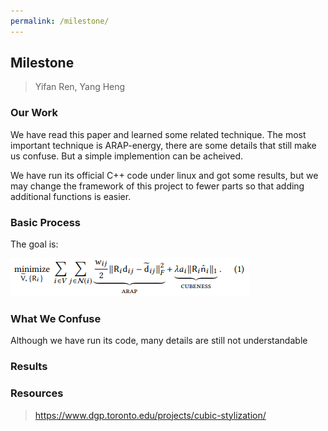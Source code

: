 ```yaml
---
permalink: /milestone/
---
```


## Milestone

> Yifan Ren, Yang Heng

### Our Work

We have read this paper and learned some related technique. The most important technique is ARAP-energy, there are some details that still make us confuse. But a simple implemention can be acheived. 

We have run its official C++ code under linux and got some results, but we may change the framework of this project to fewer parts so that adding additional functions is easier.

### Basic Process

The goal is:

![Alt Text](./eq1.png)

### What We Confuse

Although we have run its code, many details are still not understandable 

### Results



### Resources

> https://www.dgp.toronto.edu/projects/cubic-stylization/
> 
